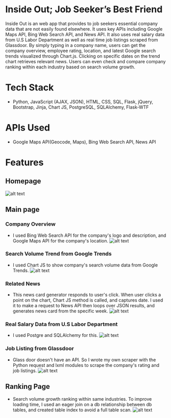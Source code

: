 # Inside Out; Job Seeker’s Best Friend
Inside Out is an web app that provides to job seekers essential company data that are not easily found elsewhere. It uses key APIs including Google Maps API, Bing Web Search API, and News API. It also uses real salary data from U.S Labor Department as well as real time job listings scraped from Glassdoor. By simply typing in a company name, users can get the company overview, employee rating, location, and latest Google search trends visualized through Chart.js. Clicking on specific dates on the trend chart retrieves relevant news. Users can even check and compare company ranking within each industry based on search volume growth.

# Tech Stack
- Python, JavaScript (AJAX, JSON), HTML, CSS, SQL, Flask, jQuery, Bootstrap, Jinja, Chart JS, PostgreSQL, SQLAlchemy, Flask-WTF

# APIs Used
- Google Maps API(Geocode, Maps), Bing Web Search API, News API

# Features
## Homepage
![alt text](https://github.com/parksunah/Project-Inside-Out/blob/master/static/images/_readme/1.png?raw=true)

## Main page

### Company Overview
- I used Bing Web Search API for the company's logo and description, and Google Maps API for the company's location.
![alt text](https://github.com/parksunah/Project-Inside-Out/blob/master/static/images/_readme/2.png?raw=true)

### Search Volume Trend from Google Trends
- I used Chart JS to show company's search volume data from Google Trends.
![alt text](https://github.com/parksunah/Project-Inside-Out/blob/master/static/images/_readme/3.png?raw=true)

### Related News
- This news card generator responds to user's click. When user clicks a point on the chart, Chart JS method is called, and captures date. I used it to make a request to News API then loops over JSON results, and generates news card from the specific week.
![alt text](https://github.com/parksunah/Project-Inside-Out/blob/master/static/images/_readme/4.png?raw=true)

### Real Salary Data from U.S Labor Department
- I used Postgre and SQLAlchemy for this.
![alt text](https://github.com/parksunah/Project-Inside-Out/blob/master/static/images/_readme/5.png?raw=true)

### Job Listing from Glassdoor
- Glass door doesn't have an API. So I wrote my own scraper with the Python request and lxml modules to scrape the company's rating and job listings.
![alt text](https://github.com/parksunah/Project-Inside-Out/blob/master/static/images/_readme/6.png?raw=true)

## Ranking Page
- Search volume growth ranking within same industries. To improve loading time, I used an eager join on a db relationship between db tables, and created table index to avoid a full table scan.
![alt text](https://github.com/parksunah/Project-Inside-Out/blob/master/static/images/_readme/7.png?raw=true)

